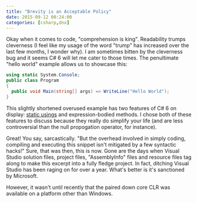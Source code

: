 ```yaml
---
title: "Brevity is an Acceptable Policy"
date: 2015-09-12 00:24:00
categories: [csharp,dnx]
---
```

Okay when it comes to code, "comprehension is king". Readability trumps cleverness (I feel like my usage of the word "trump" has increased over the last few months, I wonder why). I am sometimes bitten by the cleverness bug and it seems C# 6 will let me cater to those times. The penultimate "hello world" example allows us to showcase this:

```csharp
using static System.Console;
public class Program
{
  public void Main(string[] args) => WriteLine("Hello World");
}
```

This slightly shortened overused example has two features of C# 6 on display: [static usings](https://msdn.microsoft.com/en-us/magazine/dn879355.aspx) and expression-bodied methods. I chose both of these features to discuss because they really do simplify your life (and are less controversial than the null propogation operator, for instance).

Great! You say, sarcastically. "But the overhead involved in simply coding, compiling and executing this snippet isn't mitigated by a few syntactic hacks!" Sure, that was then, this is now. Gone are the days when Visual Studio solution files, project files, "AssemblyInfo" files and resource files tag along to make this excerpt into a fully fledge project. In fact, ditching Visual Studio has been raging on for over a year. What's better is it's sanctioned by Microsoft.

However, it wasn't until recently that the paired down core CLR was available on a platform other than Windows.

